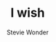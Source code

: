 ---
layout: post
title: I wish
author: Stevie Wonder
language: "Français"
image:
  artist: stevie-wonder.png
---